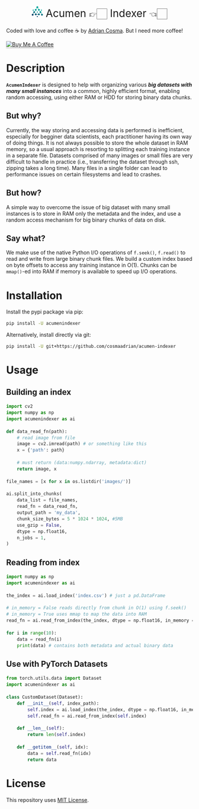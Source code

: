 <h1 align="center"><span style="font-weight:normal"> <img src="https://github.com/cosmaadrian/acumen-template/blob/master/assets/icon.png" alt="drawing" style="width:30px;"/> Acumen 👉🏻 Indexer 👈🏻</h1>

Coded with love and coffee ☕ by [Adrian Cosma](https://scholar.google.com/citations?user=cdYk_RUAAAAJ&hl=en). But I need more coffee!

<a href="https://www.buymeacoffee.com/cosmadrian" target="_blank"><img src="https://www.buymeacoffee.com/assets/img/custom_images/orange_img.png" alt="Buy Me A Coffee" style="height: 41px !important;width: 174px !important;box-shadow: 0px 3px 2px 0px rgba(190, 190, 190, 0.5) !important;-webkit-box-shadow: 0px 3px 2px 0px rgba(190, 190, 190, 0.5) !important;" ></a>

# Description

**`AcumenIndexer`** is designed to help with organizing various ***big datasets with many small instances*** into a common, highly efficient format, enabling random accessing, using either RAM or HDD for storing binary data chunks.

## But why?
Currently, the way storing and accessing data is performed is inefficient, especially for begginer data scientists, each practitioner having its own way of doing things. It is not always possible to store the whole dataset in RAM memory, so a usual approach is resorting to splitting each training instance in a separate file. Datasets comprised of many images or small files are very difficult to handle in practice (i.e., transferring the dataset through ssh, zipping takes a long time). Many files in a single folder can lead to performance issues on certain filesystems and lead to crashes.

## But how?
A simple way to overcome the issue of big dataset with many small instances is to store in RAM only the metadata and the index, and use a random access mechanism for big binary chunks of data on disk.

## Say what?
We make use of the native Python I/O operations of `f.seek()`, `f.read()` to read and write from large binary chunk files. We build a custom index based on byte offsets to access any training instance in O(1). Chunks can be `mmap()`-ed into RAM if memory is available to speed up I/O operations.

# Installation

Install the pypi package via pip:

```bash
pip install -U acumenindexer
```

Alternatively, install directly via git:
```bash
pip install -U git+https://github.com/cosmaadrian/acumen-indexer
```

# Usage

## Building an index

```python
import cv2
import numpy as np
import acumenindexer as ai

def data_read_fn(path):
    # read image from file
    image = cv2.imread(path) # or something like this
    x = {'path': path}

    # must return (data:numpy.ndarray, metadata:dict)
    return image, x

file_names = [x for x in os.listdir('images/')]

ai.split_into_chunks(
    data_list = file_names,
    read_fn = data_read_fn,
    output_path = 'my_data',
    chunk_size_bytes = 5 * 1024 * 1024, #5MB
    use_gzip = False,
    dtype = np.float16,
    n_jobs = 1,
)
```

## Reading from index

```python
import numpy as np
import acumenindexer as ai

the_index = ai.load_index('index.csv') # just a pd.DataFrame

# in_memory = False reads directly from chunk in O(1) using f.seek()
# in_memory = True uses mmap to map the data into RAM
read_fn = ai.read_from_index(the_index, dtype = np.float16, in_memory = True, use_gzip = False)

for i in range(10):
    data = read_fn(i)
    print(data) # contains both metadata and actual binary data
```

## Use with PyTorch Datasets

```python
from torch.utils.data import Dataset
import acumenindexer as ai

class CustomDataset(Dataset):
    def __init__(self, index_path):
        self.index = ai.load_index(the_index, dtype = np.float16, in_memory = True, use_gzip = False)
        self.read_fn = ai.read_from_index(self.index)

    def __len__(self):
        return len(self.index)

    def __getitem__(self, idx):
        data = self.read_fn(idx)
        return data

```

# License
This repository uses [MIT License](LICENSE).
